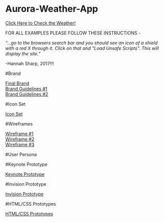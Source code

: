 # Aurora-Weather-App

<a href="https://htmlpreview.github.io/?https://github.com/marksleator/Aurora-Weather-App/blob/master/weather.html#firstPage">Click Here to Check the Weather!</a>

<p>FOR ALL EXAMPLES PLEASE FOLLOW THESE INSTRUCTIONS - 

<i>“…go to the browsers search bar and you should see an icon of a shield with a red X through it. Click on that and “Load Unsafe Scripts”. This will display the site.” </i>

-Hannah Sharp, 2017!!! </p>


#Brand

<a href="https://github.com/marksleator/Aurora-Weather-App/blob/master/Brand.jpg">Final Brand</a><br>
<a href="https://github.com/marksleator/Aurora-Weather-App/blob/master/Brand%20Guidelines%20%231.jpg">Brand Guidelines #1</a><br>
<a href="https://github.com/marksleator/Aurora-Weather-App/blob/master/Brand%20Guidelines%20%232.jpg">Brand Guidelines #2</a>

#Icon Set

<a href="https://github.com/marksleator/Aurora-Weather-App/blob/master/Interview%20Style%20Sheet%202.jpg">Icon Set</a>


#Wireframes

<a href="https://github.com/marksleator/Aurora-Weather-App/blob/master/Wireframe%20Lifecycle%20%231.jpg">Wireframe #1</a><br>
<a href="https://github.com/marksleator/Aurora-Weather-App/blob/master/Wireframe%20Life%20Cycle%20%232.jpg">Wireframe #2</a><br>
<a href="https://github.com/marksleator/Aurora-Weather-App/blob/master/Wireframe%20Life%20Cycle%20%233.jpg">Wireframe #3</a>


#User Persona

<a href=""></a>

#Keynote Prototype

<a href="http://marksleatorblog.tumblr.com/post/160516377558/ixd303-keynote-prototype-this-is-my-keynote">Keynote Prototype</a>

#Invision Prototype

<a href="https://projects.invisionapp.com/share/TNBLQROBX#/screens/232517699_Iphone_Home">Invision Prototype</a>

#HTML/CSS Prototypes

<a href="http://marksleatorblog.tumblr.com/post/160549678130/ixd303-htmlcss-prototypes">HTML/CSS Prototypes</a>
